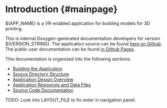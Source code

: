 # Introduction {#mainpage}

$(APP_NAME) is a VR-enabled application for building models for 3D printing.

This is internal Doxygen-generated documentation developers for version
$(VERSION_STRING). The application source can be found [here on Github](
https://github.com/pss959/EasyMaker3D).  The public user documentation can be
found [in Github Pages](https://pss959.github.io/EasyMaker3D/latest).

This documentation is organized into the following sections:

 - [Building the Application](#Building)
 - [Source Directory Structure](#Structure)
 - [Application Design Overview](#Overview)
 - [Application Resources and Data Files](#Resources)
 - [Source Code Documentation](#SourceCode)

TODO: Look into LAYOUT_FILE to fix order in navigation panel.
